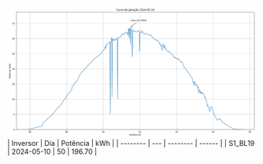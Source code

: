 ![My Image](10_05_2024-S1_BL19.png)
| Inversor | Dia | Potência | kWh    |
| -------- | --- | -------- | ------ |
| S1_BL19       | 2024-05-10  | 50       | 196.70 |